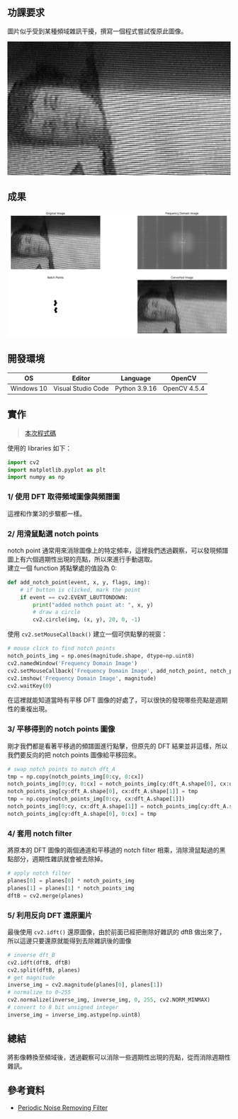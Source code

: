 ## 功課要求

圖片似乎受到某種頻域雜訊干擾，撰寫一個程式嘗試復原此圖像。

![受干擾的圖片](https://github.com/titaliu1224/Image-Processing/blob/main/assignment4/image4.png?raw=true)

## 成果
![復原圖像過程](https://github.com/titaliu1224/Image-Processing/blob/main/assignment4/result.png?raw=true)

## 開發環境

| OS         | Editor             | Language      | OpenCV       |
|------------|--------------------|---------------|--------------|
| Windows 10 | Visual Studio Code | Python 3.9.16 | OpenCV 4.5.4 |

## 實作
> [本次程式碼](https://github.com/titaliu1224/Image-Processing/blob/main/assignment4/main.py)

使用的 libraries 如下：

```py
import cv2
import matplotlib.pyplot as plt
import numpy as np
```

### 1/ 使用 DFT 取得頻域圖像與頻譜圖

這裡和作業3的步驟都一樣。

### 2/ 用滑鼠點選 notch points

notch point 通常用來消除圖像上的特定頻率，這裡我們透過觀察，可以發現頻譜圖上有六個週期性出現的亮點，所以來進行手動選取。<br>
建立一個 function 將點擊處的值設為 0:

```py
def add_notch_point(event, x, y, flags, img):
    # if button is clicked, mark the point
    if event == cv2.EVENT_LBUTTONDOWN:
        print("added nothch point at: ", x, y)
        # draw a circle
        cv2.circle(img, (x, y), 20, 0, -1)
```

使用 `cv2.setMouseCallback()` 建立一個可供點擊的視窗：
```py
# mouse click to find notch points
notch_points_img = np.ones(magnitude.shape, dtype=np.uint8)
cv2.namedWindow('Frequency Domain Image')
cv2.setMouseCallback('Frequency Domain Image', add_notch_point, notch_points_img)
cv2.imshow('Frequency Domain Image', magnitude)
cv2.waitKey(0)
```

在這裡就能知道當時有平移 DFT 圖像的好處了，可以很快的發現哪些亮點是週期性的重複出現。

### 3/ 平移得到的 notch points 圖像

剛才我們都是看著平移過的頻譜圖進行點擊，但原先的 DFT 結果並非這樣，所以我們要反向的把 notch points 圖像給平移回來。

```py
# swap notch points to match dft_A
tmp = np.copy(notch_points_img[0:cy, 0:cx])
notch_points_img[0:cy, 0:cx] = notch_points_img[cy:dft_A.shape[0], cx:dft_A.shape[1]]
notch_points_img[cy:dft_A.shape[0], cx:dft_A.shape[1]] = tmp
tmp = np.copy(notch_points_img[0:cy, cx:dft_A.shape[1]])
notch_points_img[0:cy, cx:dft_A.shape[1]] = notch_points_img[cy:dft_A.shape[0], 0:cx]
notch_points_img[cy:dft_A.shape[0], 0:cx] = tmp
```

### 4/ 套用 notch filter

將原本的 DFT 圖像的兩個通道和平移過的 notch filter 相乘，消除滑鼠點過的黑點部分，週期性雜訊就會被去除掉。

```py
# apply notch filter
planes[0] = planes[0] * notch_points_img
planes[1] = planes[1] * notch_points_img
dftB = cv2.merge(planes)
```

### 5/ 利用反向 DFT 還原圖片

最後使用 `cv2.idft()` 還原圖像，由於前面已經把刪除好雜訊的 dftB 做出來了，所以這邊只要還原就能得到去除雜訊後的圖像

```py
# inverse dft_B
cv2.idft(dftB, dftB)
cv2.split(dftB, planes)
# get magnitude
inverse_img = cv2.magnitude(planes[0], planes[1])
# normalize to 0~255
cv2.normalize(inverse_img, inverse_img, 0, 255, cv2.NORM_MINMAX)
# convert to 8 bit unsigned integer
inverse_img = inverse_img.astype(np.uint8)
```

## 總結

將影像轉換至頻域後，透過觀察可以消除一些週期性出現的亮點，從而消除週期性雜訊。

## 參考資料

- [Periodic Noise Removing Filter](https://docs.opencv.org/4.x/d2/d0b/tutorial_periodic_noise_removing_filter.html)
